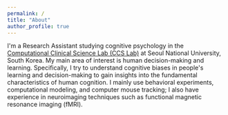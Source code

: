```yaml
---
permalink: /
title: "About"
author_profile: true
---
```


I'm a Research Assistant studying cognitive psychology in the [Computational Clinical Science Lab (CCS Lab)](https://ccs-lab.github.io/) at Seoul National University, South Korea. My main area of interest is human decision-making and learning. Specifically, I try to understand cognitive biases in people's learning and decision-making to gain insights into the fundamental characteristics of human cognition. I mainly use behavioral experiments, computational modeling, and computer mouse tracking; I also have experience in neuroimaging techniques such as functional magnetic resonance imaging (fMRI).